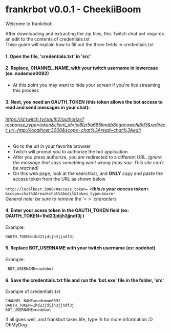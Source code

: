 # frankrbot v0.0.1 - CheekiiBoom

Welcome to frankrbot!

After downloading and extracting the zip files,
this Twitch chat bot requires an edit to the contents of credentials.txt  
Thise guide will explain how to fill out the three fields in credentials.txt


#### 1. Open the file, 'credentials.txt' in 'src'

#### 2. Replace, CHANNEL_NAME, with your twitch username in lowercase (ex: nodemon0092)  


- At this point you may want to hide your screen if you're live streaming this process  
#### 3. Next, you need an OAUTH_TOKEN (this token allows the bot access to read and send messages in your chat):

###### https://id.twitch.tv/oauth2/authorize?response_type=token&client_id=joi6lzr5q685lmatb8ogacawohj6d3&redirect_uri=http://localhost:3000&scope=chat%3Aread+chat%3Aedit

- Go to the url in your favorite browser
- Twitch will prompt you to authorize the bot application
- After you press authorize, you are redirected to a different URL. _Ignore the message that says something went wrong (may say: This site can't be reached)_
- On this web page, look at the searchbar, and **ONLY** copy and paste the access token from the URL as shown below

`http://localhost:3000/#access_token=` _<**this is your access token**>_ `&scope=chat%3Aread+chat%3Aedit&token_type=bearer`  
_General note: be sure to remove the '< >' characters_
#### 4. Enter your acess token in the OAUTH_TOKEN field (ex: OAUTH_TOKEN=1hd23jdijh3jjndf3j )
Example:
  ```
 OAUTH_TOKEN=1hd23jdijh3jjndf3j
```
#### 5. Replace BOT_USERNAME with your twitch username (ex: nodebot)
Example:
```
 BOT_USERNAME=nodebot
  ```
#### 6. Save the credentials.txt file and run the 'bot.exe' file in the folder, 'src'

Example of credentials.txt
```
CHANNEL_NAME=nodemon0092
OAUTH_TOKEN=1hd23jdijh3jjndf3j
BOT_USERNAME=nodebot
```
If all goes well, and frankbot takes life, type !h for more information :D OhMyDog
